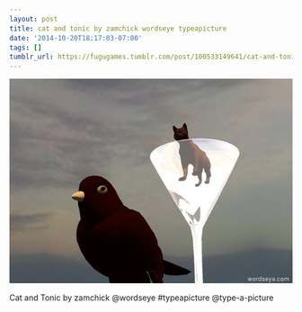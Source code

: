 ```yaml
---
layout: post
title: cat and tonic by zamchick wordseye typeapicture
date: '2014-10-20T18:17:03-07:00'
tags: []
tumblr_url: https://fugugames.tumblr.com/post/100533149641/cat-and-tonic-by-zamchick-wordseye-typeapicture
---
```

 ![](/tumblr_files/tumblr_ndrkkfqjZy1tgne1po1_640.jpg)  

Cat and Tonic by zamchick @wordseye #typeapicture @type-a-picture

